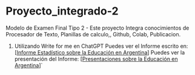 # Proyecto_integrado-2
 Modelo de Examen Final Tipo 2 - Este proyecto Integra conocimientos de Procesador de Texto, Planillas de calculo,, Github, Colab, Publicacion.
 1. Utilizando Write for me en ChatGPT Puedes ver el Informe escrito en: [[Informe Estadístico sobre la Educación en Argentina](https://chatgpt.com/share/6734ac40-0290-8001-8952-7ab95667124b)]
Puedes ver la presentación del Informe: [[Presentaciones sobre la Educación en Argentina](https://gamma.app/docs/Analisis-Descriptivo-de-Datos-Estudiantiles-en-Argentina-0eg4whjlriupntk)]`
